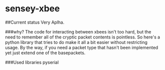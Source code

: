 # sensey-xbee

##Current status
Very Aplha.

###why?
The code for interacting between xbees isn't too hard, but the need to remember all of the cryptic packet contents is pointless.
So here's a python library that tries to do make it all a bit easier without restricting usage.
By the way, if you need a packet type that hasn't been implemented yet just extend one of the basepackets.

###Used libraries
pyserial